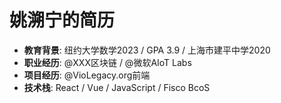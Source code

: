 # 姚溯宁的简历
- **教育背景**: 纽约大学数学2023 / GPA 3.9 / 上海市建平中学2020
- **职业经历**: @XXX区块链 / @微软AIoT Labs
- **项目经历**: @VioLegacy.org前端
- **技术栈**: React / Vue / JavaScript / Fisco BcoS

